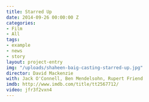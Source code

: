 ```yaml
---
title: Starred Up
date: 2014-09-26 00:00:00 Z
categories:
- Film
- All
tags:
- example
- news
- story
layout: project-entry
img: "/uploads/shaheen-baig-casting-starred-up.jpg"
director: David Mackenzie
with: Jack O'Connell, Ben Mendelsohn, Rupert Friend
imdb: http://www.imdb.com/title/tt2567712/
video: jfr3f2vxn4
---
```


